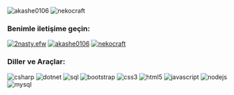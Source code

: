 
<p align="left"> 
<img src="https://komarev.com/ghpvc/?username=akashe0106&label=Profile%20views&color=0e75b6&style=flat" alt="akashe0106"/>
<img src="https://img.shields.io/discord/937066542112309288" alt="nekocraft"/>
</p>

<h3 align="left">Benimle iletişime geçin:</h3>
<p align="left">
<a href="https://www.instagram.com/2nasty.efw" target="blank"><img src="https://img.shields.io/badge/Instagram-%23E4405F.svg?style=for-the-badge&logo=Instagram&logoColor=white" alt="2nasty.efw"/></a>
<a href="https://www.youtube.com/@akashe0106" target="blank"><img src="https://img.shields.io/badge/YouTube-%23FF0000.svg?style=for-the-badge&logo=YouTube&logoColor=white" alt="akashe0106"/></a>
<a href="https://discord.com/invite/nekocraft" target="blank"><img src="https://img.shields.io/badge/Discord-%235865F2.svg?style=for-the-badge&logo=discord&logoColor=white" alt="nekocraft"/></a>
</p>

<h3 align="left">Diller ve Araçlar:</h3>
<p align="left">
<img src="https://img.shields.io/badge/c%23-%23239120.svg?style=for-the-badge&logo=csharp&logoColor=white" alt="csharp"/>
<img src="https://img.shields.io/badge/.NET-5C2D91?style=for-the-badge&logo=.net&logoColor=white" alt="dotnet"/>
<img src="https://img.shields.io/badge/Microsoft%20SQL%20Server-CC2927?style=for-the-badge&logo=microsoft%20sql%20server&logoColor=white" alt="sql"/>
<img src="https://img.shields.io/badge/bootstrap-%238511FA.svg?style=for-the-badge&logo=bootstrap&logoColor=white" alt="bootstrap"/>
<img src="https://img.shields.io/badge/css3-%231572B6.svg?style=for-the-badge&logo=css3&logoColor=white" alt="css3"/>
<img src="https://img.shields.io/badge/html5-%23E34F26.svg?style=for-the-badge&logo=html5&logoColor=white" alt="html5"/>
<img src="https://img.shields.io/badge/javascript-%23323330.svg?style=for-the-badge&logo=javascript&logoColor=%23F7DF1E" alt="javascript"/>
<img src="https://img.shields.io/badge/node.js-6DA55F?style=for-the-badge&logo=node.js&logoColor=white" alt="nodejs"/>
<img src="https://img.shields.io/badge/mysql-4479A1.svg?style=for-the-badge&logo=mysql&logoColor=white" alt="mysql"/>
</p>
